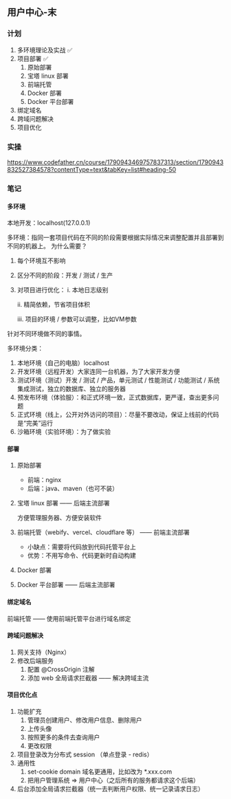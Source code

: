 ## 用户中心-末

### 计划

1. 多环境理论及实战 ✅
2. 项目部署 ✅
    1. 原始部署
    2. 宝塔 linux 部署
    3. 前端托管
    4. Docker 部署
    5. Docker 平台部署
3. 绑定域名
4. 跨域问题解决
5. 项目优化



### 实操

https://www.codefather.cn/course/1790943469757837313/section/1790943832527384578?contentType=text&tabKey=list#heading-50

### 笔记

#### 多环境

本地开发：localhost(127.0.0.1)

多环境：指同一套项目代码在不同的阶段需要根据实际情况来调整配置并且部署到不同的机器上。
为什么需要？

1. 每个环境互不影响

2. 区分不同的阶段：开发 / 测试 / 生产

3. 对项目进行优化：
     i. 本地日志级别

    ⅱ. 精简依赖，节省项目体积

    iⅱ. 项目的环境 / 参数可以调整，比如VM参数

针对不同环境做不同的事情。

多环境分类：

1. 本地环境（自己的电脑）localhost
2. 开发环境（远程开发）大家连同一台机器，为了大家开发方便
3. 测试环境（测试）开发 / 测试 / 产品，单元测试 / 性能测试 / 功能测试 / 系统集成测试，独立的数据库、独立的服务器
4. 预发布环境（体验服）：和正式环境一致，正式数据库，更严谨，查出更多问题
5. 正式环境（线上，公开对外访问的项目）：尽量不要改动，保证上线前的代码是“完美”运行
6. 沙箱环境（实验环境）：为了做实验

#### 部署

1. 原始部署

    - 前端：nginx
    - 后端：java、maven（也可不装）

2. 宝塔 linux 部署 —— 后端主流部署

    方便管理服务器、方便安装软件

3. 前端托管（webify、vercel、cloudflare 等） —— 前端主流部署

    - 小缺点：需要将代码放到代码托管平台上
    - 优势：不用写命令、代码更新时自动构建

4. Docker 部署

5. Docker 平台部署 —— 后端主流部署

#### 绑定域名

前端托管 —— 使用前端托管平台进行域名绑定

#### 跨域问题解决

1. 网关支持（Nginx）
2. 修改后端服务
    1. 配置 @CrossOrigin 注解
    2. 添加 web 全局请求拦截器 —— 解决跨域主流

#### 项目优化点

1. 功能扩充
    1. 管理员创建用户、修改用户信息、删除用户
    2. 上传头像
    3. 按照更多的条件去查询用户
    4. 更改权限
2. 项目登录改为分布式 session （单点登录 - redis）
3. 通用性
    1. set-cookie domain 域名更通用，比如改为 *.xxx.com
    2. 把用户管理系统 => 用户中心（之后所有的服务都请求这个后端）
4. 后台添加全局请求拦截器（统一去判断用户权限、统一记录请求日志）